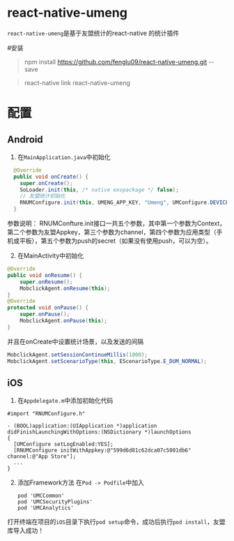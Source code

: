 # react-native-umeng
`react-native-umeng`是基于友盟统计的react-native 的统计插件

#安装
> npm install https://github.com/fenglu09/react-native-umeng.git --save

> react-native link react-native-umeng

# 配置
## Android
1. 在`MainApplication.java`中初始化
```java
  @Override
  public void onCreate() {
    super.onCreate();
    SoLoader.init(this, /* native exopackage */ false);
    // 友盟统计初始化
    RNUMConfigure.init(this, UMENG_APP_KEY, "Umeng", UMConfigure.DEVICE_TYPE_PHONE, "");
  }
```

参数说明： RNUMConfture.init接口一共五个参数，其中第一个参数为Context，第二个参数为友盟Appkey，第三个参数为channel，第四个参数为应用类型（手机或平板），第五个参数为push的secret（如果没有使用push，可以为空）。

2. 在MainActivity中初始化
```java
@Override
public void onResume() {
    super.onResume();
    MobclickAgent.onResume(this);
}
@Override
protected void onPause() {
    super.onPause();
    MobclickAgent.onPause(this);
}
```
并且在onCreate中设置统计场景，以及发送的间隔
```java
MobclickAgent.setSessionContinueMillis(1000);
MobclickAgent.setScenarioType(this, EScenarioType.E_DUM_NORMAL);
```

## iOS

1. 在`Appdelegate.m`中添加初始化代码
```
#import "RNUMConfigure.h"

- (BOOL)application:(UIApplication *)application didFinishLaunchingWithOptions:(NSDictionary *)launchOptions
{
  [UMConfigure setLogEnabled:YES];
  [RNUMConfigure initWithAppkey:@"599d6d81c62dca07c5001db6" channel:@"App Store"];
  ...
}
```

2. 添加Framework方法
    在`Pod -> Podfile`中加入 

    ```
    pod 'UMCCommon'
    pod 'UMCSecurityPlugins'
    pod 'UMCAnalytics'
    ```
打开终端在项目的`iOS`目录下执行`pod setup`命令，成功后执行`pod install`，友盟库导入成功！

